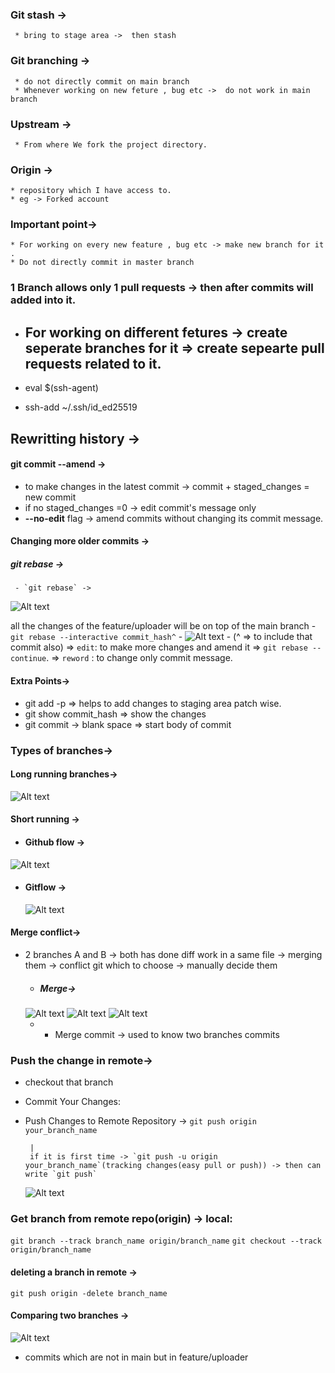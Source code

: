 ### Git stash -> 
     * bring to stage area ->  then stash 

### Git branching ->
     * do not directly commit on main branch
     * Whenever working on new feture , bug etc ->  do not work in main branch

### Upstream ->
     * From where We fork the project directory.

### Origin ->
    * repository which I have access to.
    * eg -> Forked account 

### Important point->
    * For working on every new feature , bug etc -> make new branch for it .
    * Do not directly commit in master branch
### 1 Branch allows only 1 pull requests -> then after commits will added into it.
 *  ## **For working on different fetures -> create seperate branches for it => create sepearte pull requests related to it.**  

* eval $(ssh-agent)
* ssh-add ~/.ssh/id_ed25519

## Rewritting history ->
 #### git commit --amend -> 

 
   - to make changes in the latest commit -> commit + staged_changes = new commit 
   - if no staged_changes =0 -> edit commit's message only
   - **--no-edit** flag -> amend commits without changing its commit message. 
  
  #### Changing more older commits ->

   ##### git rebase ->

     - `git rebase` ->
   ![Alt text](image-8.png)

   all the changes of the feature/uploader will be on top of the main branch
     - `git rebase --interactive commit_hash^` 
     - ![Alt text](image-10.png)
     - (^ => to include that commit also) => `edit`: to make more changes and amend it => `git rebase --continue`.
     => `reword` : to change only commit message.


#### Extra Points->
* git add -p => helps to add changes to staging area patch wise.
* git show commit_hash => show the changes
* git commit -> blank space => start body of commit


### Types of branches->
 #### Long running branches->
![Alt text](image.png)
 
 #### Short running ->

  - #### Github flow ->
  ![Alt text](image-2.png)
  - #### Gitflow ->
    ![Alt text](image-1.png)


#### Merge conflict->
 - 2 branches A and B -> both has done diff work in a same file -> merging them -> conflict git which to choose -> manually decide them    
   - ##### Merge-> 
   ![Alt text](image-3.png)
   ![Alt text](image-4.png)
   ![Alt text](image-6.png)
    - * Merge commit -> used to know two branches commits 
                    

### Push the change in remote->
  - checkout that branch
  - Commit Your Changes:
  - Push Changes to Remote Repository -> `git push origin your_branch_name`

         |
         if it is first time -> `git push -u origin your_branch_name`(tracking changes(easy pull or push)) -> then can write `git push`                                                 
                                                                 
      ![Alt text](image-7.png)

### Get branch from remote repo(origin) -> local:
 `git branch --track branch_name origin/branch_name`
`git checkout --track origin/branch_name`

#### deleting a branch in remote ->
 `git push origin -delete branch_name`

#### Comparing two branches ->
![Alt text](image-9.png)

- commits which are not in main but in feature/uploader
